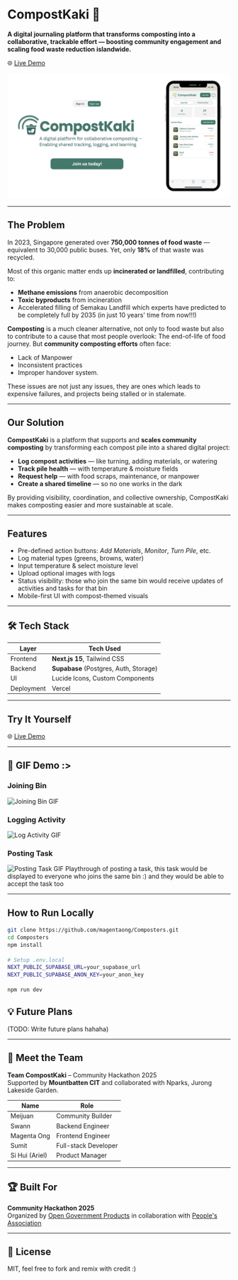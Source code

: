 # CompostKaki 🌱

**A digital journaling platform that transforms composting into a collaborative, trackable effort — boosting community engagement and scaling food waste reduction islandwide.**

🌐 [Live Demo](https://compostkaki.vercel.app)  

<p align="center">
  <img src="./public/webbanner.jpg" alt="CompostKaki Web Banner" width="700"/>
</p>

---

## The Problem

In 2023, Singapore generated over **750,000 tonnes of food waste** — equivalent to 30,000 public buses. Yet, only **18%** of that waste was recycled.

Most of this organic matter ends up **incinerated or landfilled**, contributing to:
- **Methane emissions** from anaerobic decomposition
- **Toxic byproducts** from incineration
- Accelerated filling of Semakau Landfill which experts have predicted to be completely full by 2035 (in just 10 years' time from now!!!)

**Composting** is a much cleaner alternative, not only to food waste but also to contribute to a cause that most people overlook: The end-of-life of food journey. But **community composting efforts** often face:
- Lack of Manpower
- Inconsistent practices
- Improper handover system.

These issues are not just any issues, they are ones which leads to expensive failures, and projects being stalled or in stalemate. 

---

## Our Solution

**CompostKaki** is a platform that supports and **scales community composting** by transforming each compost pile into a shared digital project:

- **Log compost activities** — like turning, adding materials, or watering
- **Track pile health** — with temperature & moisture fields
- **Request help** — with food scraps, maintenance, or manpower
- **Create a shared timeline** — so no one works in the dark

By providing visibility, coordination, and collective ownership, CompostKaki makes composting easier and more sustainable at scale.

---

## Features

- Pre-defined action buttons: *Add Materials*, *Monitor*, *Turn Pile*, etc.
- Log material types (greens, browns, water)
- Input temperature & select moisture level
- Upload optional images with logs
- Status visibility: those who join the same bin would receive updates of activities and tasks for that bin
- Mobile-first UI with compost-themed visuals

---

## 🛠️ Tech Stack

| Layer        | Tech Used                         |
|--------------|----------------------------------|
| Frontend     | **Next.js 15**, Tailwind CSS     |
| Backend      | **Supabase** (Postgres, Auth, Storage) |
| UI           | Lucide Icons, Custom Components  |
| Deployment   | Vercel                           |

---

## Try It Yourself
🌐 [Live Demo](https://compostkaki.vercel.app)

---

## 📸 GIF Demo :>

### Joining Bin 
![Joining Bin GIF](public/join-bin.gif)

### Logging Activity
![Log Activity GIF](public/log-activity.gif)

### Posting Task
![Posting Task GIF](public/posting-task.gif)
Playthrough of posting a task, this task would be displayed to everyone who joins the same bin :) and they would be able to accept the task too 

---
## How to Run Locally

```bash
git clone https://github.com/magentaong/Composters.git
cd Composters
npm install

# Setup .env.local
NEXT_PUBLIC_SUPABASE_URL=your_supabase_url
NEXT_PUBLIC_SUPABASE_ANON_KEY=your_anon_key

npm run dev
```

## 💡 Future Plans

(TODO: Write future plans hahaha)

---

## 👥 Meet the Team

**Team CompostKaki** – Community Hackathon 2025  
Supported by **Mountbatten CIT** and collaborated with Nparks, Jurong Lakeside Garden.

| Name           | Role                 |
|----------------|----------------------|
| Meijuan        | Community Builder    |
| Swann          | Backend Engineer     |
| Magenta Ong    | Frontend Engineer    |
| Sumit          | Full-stack Developer |
| Si Hui (Ariel) | Product Manager      |

---

## 🏆 Built For

**Community Hackathon 2025**  
Organized by [Open Government Products](https://community-hackathon.gov.sg) in collaboration with [People's Association](https://www.pa.gov.sg/our-programmes/pa-sparks/)

---

## 📜 License

MIT, feel free to fork and remix with credit :) 


